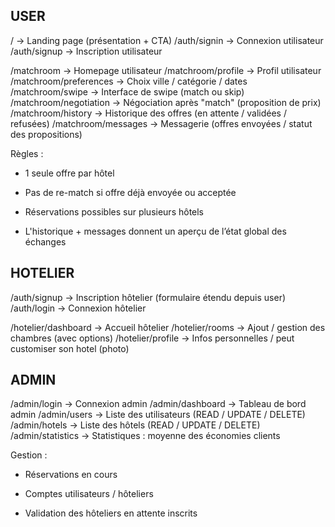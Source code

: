 ## USER

/                         → Landing page (présentation + CTA)
/auth/signin              → Connexion utilisateur
/auth/signup              → Inscription utilisateur

/matchroom                → Homepage utilisateur
/matchroom/profile        → Profil utilisateur
/matchroom/preferences    → Choix ville / catégorie / dates
/matchroom/swipe          → Interface de swipe (match ou skip)
/matchroom/negotiation    → Négociation après "match" (proposition de prix)
/matchroom/history        → Historique des offres (en attente / validées / refusées)
/matchroom/messages       → Messagerie (offres envoyées / statut des propositions)


Règles :

- 1 seule offre par hôtel

- Pas de re-match si offre déjà envoyée ou acceptée

- Réservations possibles sur plusieurs hôtels

- L'historique + messages donnent un aperçu de l’état global des échanges


## HOTELIER

/auth/signup              → Inscription hôtelier (formulaire étendu depuis user)
/auth/login               → Connexion hôtelier

/hotelier/dashboard       → Accueil hôtelier
/hotelier/rooms           → Ajout / gestion des chambres (avec options)
/hotelier/profile         → Infos personnelles / peut customiser son hotel (photo)


## ADMIN

/admin/login              → Connexion admin
/admin/dashboard          → Tableau de bord admin
/admin/users              → Liste des utilisateurs (READ / UPDATE / DELETE)
/admin/hotels             → Liste des hôtels (READ / UPDATE / DELETE)
/admin/statistics         → Statistiques : moyenne des économies clients

Gestion :

- Réservations en cours

- Comptes utilisateurs / hôteliers

- Validation des hôteliers en attente inscrits